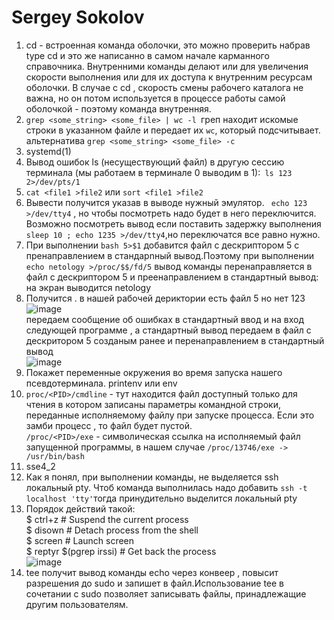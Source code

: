 # Sergey Sokolov
1. cd - встроенная команда оболочки, это можно проверить набрав type cd и это же написанно в самом начале карманного справочника. Внутренними команды делают или для увеличения скорости выполнения или для их доступа к внутренним ресурсам оболочки. В случае с cd , скорость смены рабочего каталога не важна, но он потом используется в процессе работы самой оболочкой - поэтому  команда внутренняя. </br> 
2. `grep <some_string> <some_file> | wc -l `греп находит искомые строки в указанном файле и передает их `wc`, который подсчитывает. альтернатива `grep <some_string> <some_file> -с` </br>
3. systemd(1) </br>
4.  Вывод ошибок ls (несуществующий файл) в другую сессию терминала (мы работаем в терминале 0 выводим в 1):` ls 123 2>/dev/pts/1` </br>
5.  `cat <file1 >file2` или `sort <file1 >file2 `<br/>
6.  Вывести  получится указав в выводе нужный эмулятор. ` echo 123 >/dev/tty4` , но чтобы посмотреть надо будет в него переключится. Возможно посмотреть вывод если поставить задержку выполнения `sleep 10 ; echo 1235 >/dev/tty4`,но переключатся все равно нужно. 
7.  При выполнении `bash 5>$1` добавится файл c дескриптором 5 с пренаправлением в стандарnный вывод.Поэтому при выполнении `echo netology >/proc/$$/fd/5` вывод команды перенаправляется в файл с дескриптором 5 и преенаправлением в стандартный вывод:  на экран выводится netology
8. Получится . 
в нашей рабочей дериктории есть файл 5 но нет 123<br/> ![image](https://user-images.githubusercontent.com/93119897/150534292-f91294f0-7271-4448-9c76-fb8719460983.png)<br/>
передаем сообщение об ошибках в стандартный ввод и на вход следующей программе , а стандартный вывод передаем в файл с дескритором 5 созданым ранее и перенаправлением в стандартный вывод<br/>
![image](https://user-images.githubusercontent.com/93119897/150533813-16854bc1-073d-40c8-91ac-50564eaa3f37.png)<br/>
9. Покажет переменные окружения во время запуска нашего псевдотерминала. printenv или env
10.  `proc/<PID>/cmdline` -  тут находится файл доступный только для чтения в котором записаны параметры командной строки, переданные исполняемому файлу при запуске процесса. Если это замби процесс , то файл будет пустой.</br>
 `/proc/<PID>/exe` - символическая ссылка на исполняемый файл запущенной программы, в нашем случае `/proc/13746/exe -> /usr/bin/bash`</br>
 11. sse4_2 </br>
 12. Как я понял, при выполнении команды, не выделяется  ssh локальный pty. Чтоб команда выполнилась надо добавить ` ssh -t localhost 'tty' `тогда  принудительно выделится локальный pty</br>
 13. Порядок действий такой:</br>
$ ctrl+z                # Suspend the current process</br>
$ disown <your process name>          # Detach process from the shell</br>
$ screen                # Launch screen</br>
$ reptyr $(pgrep irssi) # Get back the process</br>
![image](https://user-images.githubusercontent.com/93119897/150654574-c7ab9582-d734-4cbf-baee-bd5b7e445209.png)
14. tee получит вывод команды echo через конвеер , повысит разрешения до sudo и запишет в файл.Использование tee в сочетании с sudo позволяет записывать файлы, принадлежащие другим пользователям.






